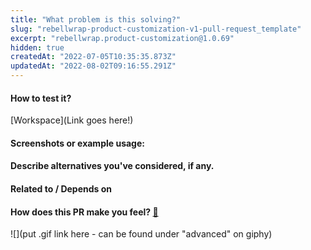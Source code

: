 ```yaml
---
title: "What problem is this solving?"
slug: "rebellwrap-product-customization-v1-pull-request_template"
excerpt: "rebellwrap.product-customization@1.0.69"
hidden: true
createdAt: "2022-07-05T10:35:35.873Z"
updatedAt: "2022-08-02T09:16:55.291Z"
---
```

<!--- What is the motivation and context for this change? -->

#### How to test it?

<!--- Don't forget to add a link to a Workspace where this branch is linked -->

[Workspace](Link goes here!)

#### Screenshots or example usage:

<!--- Add some images or gifs to showcase changes in behaviour or layout. Example: before and after images -->

#### Describe alternatives you've considered, if any.

<!--- Optional -->

#### Related to / Depends on

<!--- Optional -->

#### How does this PR make you feel? [:link:](http://giphy.com/)

<!-- Go to http://giphy.com/ and pick a gif that represents how this PR makes you feel -->

![](put .gif link here - can be found under "advanced" on giphy)